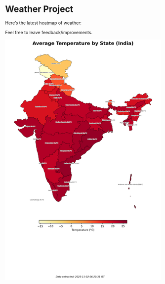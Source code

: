 # Weather Project

Here’s the latest heatmap of weather:

Feel free to leave feedback/improvements.

![India Heatmap](docs/assets/india_heatmap.png?v=06AAD9)

